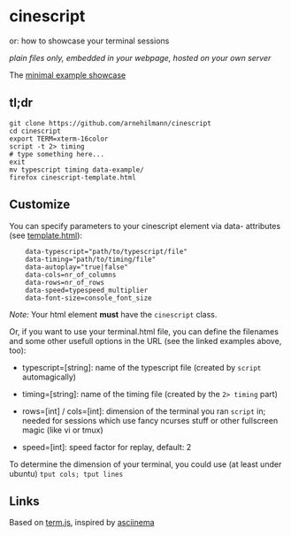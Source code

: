 cinescript
==========

or: how to showcase your terminal sessions

*plain files only, embedded in your webpage, hosted on your own server*

The [minimal example showcase](http://arnehilmann.github.io/cinescript/cinescript-template.html)


tl;dr
----

```
git clone https://github.com/arnehilmann/cinescript
cd cinescript
export TERM=xterm-16color
script -t 2> timing
# type something here...
exit
mv typescript timing data-example/
firefox cinescript-template.html
```


Customize
---------

You can specify parameters to your cinescript element via data- attributes
(see [template.html](https://github.com/arnehilmann/cinescript/blob/master/cinescript-template.html)):
```
    data-typescript="path/to/typescript/file"
    data-timing="path/to/timing/file"
    data-autoplay="true|false"
    data-cols=nr_of_columns
    data-rows=nr_of_rows
    data-speed=typespeed_multiplier
    data-font-size=console_font_size
```
*Note:* Your html element **must** have the ```cinescript``` class.

Or, if you want to use your terminal.html file, you can define the
filenames and some other usefull options in the URL (see the linked examples above, too):

* typescript=[string]: name of the typescript file (created by ```script``` automagically)

* timing=[string]: name of the timing file (created by the ```2> timing``` part)

* rows=[int] / cols=[int]: dimension of the terminal you ran ```script``` in; needed for
    sessions which use fancy ncurses stuff or other fullscreen magic (like vi or tmux)

* speed=[int]: speed factor for replay, default: 2


To determine the dimension of your terminal, you could use (at least under ubuntu)
```tput cols; tput lines```

Links
-----

Based on [term.js](https://github.com/chjj/term.js),
inspired by [asciinema](https://github.com/sickill/asciinema.org)

